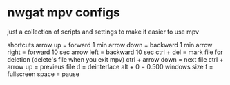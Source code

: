 # nwgat mpv configs
just a collection of scripts and settings to make it easier to use mpv

shortcuts
arrow up = forward 1 min
arrow down = backward 1 min
arrow right = forward 10 sec
arrow left = backward 10 sec
ctrl + del = mark file for deletion (delete's file when you exit mpv)
ctrl + arrow down = next file
ctrl + arrow up = previeus file
d = deinterlace
alt + 0 = 0.500 windows size
f = fullscreen
space = pause
